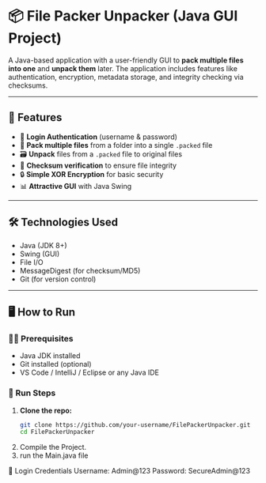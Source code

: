 # 📦 File Packer Unpacker (Java GUI Project)

A Java-based application with a user-friendly GUI to **pack multiple files into one** and **unpack them** later. The application includes features like authentication, encryption, metadata storage, and integrity checking via checksums.

---

## 🚀 Features

- 🔐 **Login Authentication** (username & password)
- 📂 **Pack multiple files** from a folder into a single `.packed` file
- 🗃️ **Unpack** files from a `.packed` file to original files
- 🧾 **Checksum verification** to ensure file integrity
- 🔒 **Simple XOR Encryption** for basic security
- 📊 **Attractive GUI** with Java Swing

---

## 🛠️ Technologies Used

- Java (JDK 8+)
- Swing (GUI)
- File I/O
- MessageDigest (for checksum/MD5)
- Git (for version control)

---

## 🖥️ How to Run

### 🧑‍💻 Prerequisites

- Java JDK installed
- Git installed (optional)
- VS Code / IntelliJ / Eclipse or any Java IDE

### 🧪 Run Steps

1. **Clone the repo:**
   ```bash
   git clone https://github.com/your-username/FilePackerUnpacker.git
   cd FilePackerUnpacker
2. Compile the Project.
3. run the Main.java file

🔑 Login Credentials
Username: Admin@123
Password: SecureAdmin@123
